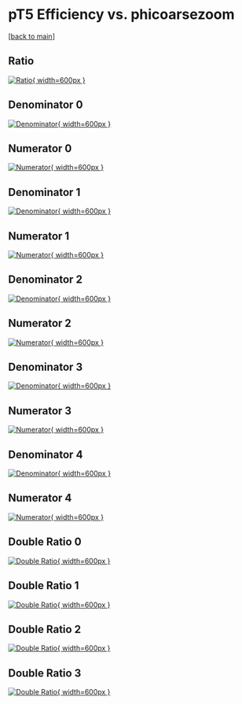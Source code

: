 # pT5 Efficiency vs. phicoarsezoom

[[back to main](./)]



## Ratio

[![Ratio](../mtv/var/pT5_loweta_0_0_eff_phicoarsezoom.png){ width=600px }](../mtv/var/pT5_loweta_0_0_eff_phicoarsezoom.pdf)

## Denominator 0

[![Denominator](../mtv/den/pT5_loweta_0_0_eff_phicoarsezoom_den0.png){ width=600px }](../mtv/den/pT5_loweta_0_0_eff_phicoarsezoom_den0.pdf)

## Numerator 0

[![Numerator](../mtv/num/pT5_loweta_0_0_eff_phicoarsezoom_num0.png){ width=600px }](../mtv/num/pT5_loweta_0_0_eff_phicoarsezoom_num0.pdf)

## Denominator 1

[![Denominator](../mtv/den/pT5_loweta_0_0_eff_phicoarsezoom_den1.png){ width=600px }](../mtv/den/pT5_loweta_0_0_eff_phicoarsezoom_den1.pdf)

## Numerator 1

[![Numerator](../mtv/num/pT5_loweta_0_0_eff_phicoarsezoom_num1.png){ width=600px }](../mtv/num/pT5_loweta_0_0_eff_phicoarsezoom_num1.pdf)

## Denominator 2

[![Denominator](../mtv/den/pT5_loweta_0_0_eff_phicoarsezoom_den2.png){ width=600px }](../mtv/den/pT5_loweta_0_0_eff_phicoarsezoom_den2.pdf)

## Numerator 2

[![Numerator](../mtv/num/pT5_loweta_0_0_eff_phicoarsezoom_num2.png){ width=600px }](../mtv/num/pT5_loweta_0_0_eff_phicoarsezoom_num2.pdf)

## Denominator 3

[![Denominator](../mtv/den/pT5_loweta_0_0_eff_phicoarsezoom_den3.png){ width=600px }](../mtv/den/pT5_loweta_0_0_eff_phicoarsezoom_den3.pdf)

## Numerator 3

[![Numerator](../mtv/num/pT5_loweta_0_0_eff_phicoarsezoom_num3.png){ width=600px }](../mtv/num/pT5_loweta_0_0_eff_phicoarsezoom_num3.pdf)

## Denominator 4

[![Denominator](../mtv/den/pT5_loweta_0_0_eff_phicoarsezoom_den4.png){ width=600px }](../mtv/den/pT5_loweta_0_0_eff_phicoarsezoom_den4.pdf)

## Numerator 4

[![Numerator](../mtv/num/pT5_loweta_0_0_eff_phicoarsezoom_num4.png){ width=600px }](../mtv/num/pT5_loweta_0_0_eff_phicoarsezoom_num4.pdf)

## Double Ratio 0

[![Double Ratio](../mtv/ratio/pT5_loweta_0_0_eff_phicoarsezoom_ratio0.png){ width=600px }](../mtv/ratio/pT5_loweta_0_0_eff_phicoarsezoom_ratio0.pdf)

## Double Ratio 1

[![Double Ratio](../mtv/ratio/pT5_loweta_0_0_eff_phicoarsezoom_ratio1.png){ width=600px }](../mtv/ratio/pT5_loweta_0_0_eff_phicoarsezoom_ratio1.pdf)

## Double Ratio 2

[![Double Ratio](../mtv/ratio/pT5_loweta_0_0_eff_phicoarsezoom_ratio2.png){ width=600px }](../mtv/ratio/pT5_loweta_0_0_eff_phicoarsezoom_ratio2.pdf)

## Double Ratio 3

[![Double Ratio](../mtv/ratio/pT5_loweta_0_0_eff_phicoarsezoom_ratio3.png){ width=600px }](../mtv/ratio/pT5_loweta_0_0_eff_phicoarsezoom_ratio3.pdf)

